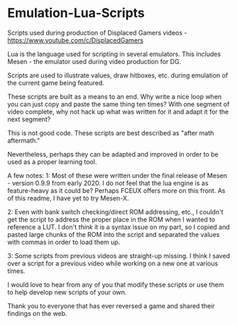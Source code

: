 # Emulation-Lua-Scripts
Scripts used during production of Displaced Gamers videos - https://www.youtube.com/c/DisplacedGamers

Lua is the language used for scripting in several emulators. This includes Mesen - the emulator used during video production for DG.

Scripts are used to illustrate values, draw hitboxes, etc. during emulation of the current game being featured.

These scripts are built as a means to an end. Why write a nice loop when you can just copy and paste the same thing ten times? With one segment of video complete, why not hack up what was written for it and adapt it for the next segment?

This is not good code. These scripts are best described as "after math aftermath."

Nevertheless, perhaps they can be adapted and improved in order to be used as a proper learning tool.

A few notes:
1: Most of these were written under the final release of Mesen - version 0.9.9 from early 2020. I do not feel that the lua engine is as feature-heavy as it could be? Perhaps FCEUX offers more on this front. As of this readme, I have yet to try Mesen-X.

2: Even with bank switch checking/direct ROM addressing, etc., I couldn't get the script to address the proper place in the ROM when I wanted to reference a LUT. I don't *think* it is a syntax issue on my part, so I copied and pasted large chunks of the ROM into the script and separated the values with commas in order to load them up.

3: Some scripts from previous videos are straight-up missing. I think I saved over a script for a previous video while working on a new one at various times.

I would love to hear from any of you that modify these scripts or use them to help develop new scripts of your own.

Thank you to everyone that has ever reversed a game and shared their findings on the web.
